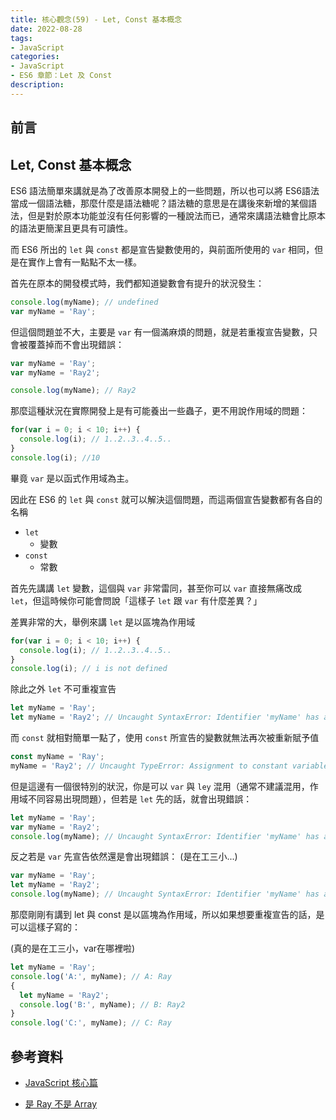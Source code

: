 ```yaml
---
title: 核心觀念(59) - Let, Const 基本概念
date: 2022-08-28
tags:
- JavaScript
categories:
- JavaScript
- ES6 章節：Let 及 Const
description:
---
```


## 前言


## Let, Const 基本概念


ES6 語法簡單來講就是為了改善原本開發上的一些問題，所以也可以將 ES6語法當成一個語法糖，那麼什麼是語法糖呢？語法糖的意思是在講後來新增的某個語法，但是對於原本功能並沒有任何影響的一種說法而已，通常來講語法糖會比原本的語法更簡潔且更具有可讀性。

而 ES6 所出的 `let` 與 `const` 都是宣告變數使用的，與前面所使用的 `var` 相同，但是在實作上會有一點點不太一樣。

首先在原本的開發模式時，我們都知道變數會有提升的狀況發生：


```javascript
console.log(myName); // undefined
var myName = 'Ray';
```

但這個問題並不大，主要是 `var` 有一個滿麻煩的問題，就是若重複宣告變數，只會被覆蓋掉而不會出現錯誤：

```javascript
var myName = 'Ray';
var myName = 'Ray2';

console.log(myName); // Ray2
```

那麼這種狀況在實際開發上是有可能養出一些蟲子，更不用說作用域的問題：

```javascript
for(var i = 0; i < 10; i++) {
  console.log(i); // 1..2..3..4..5..
}
console.log(i); //10
```

畢竟 `var` 是以函式作用域為主。

因此在 ES6 的 `let` 與 `const` 就可以解決這個問題，而這兩個宣告變數都有各自的名稱

- `let`
  - 變數
- `const`
  - 常數

首先先講講 `let` 變數，這個與 `var` 非常雷同，甚至你可以 `var` 直接無痛改成 `let`，但這時候你可能會問說「這樣子 `let` 跟 `var` 有什麼差異？」

差異非常的大，舉例來講 `let` 是以區塊為作用域

```javascript
for(var i = 0; i < 10; i++) {
  console.log(i); // 1..2..3..4..5..
}
console.log(i); // i is not defined
```

除此之外 `let` 不可重複宣告

```javascript
let myName = 'Ray';
let myName = 'Ray2'; // Uncaught SyntaxError: Identifier 'myName' has already been declared
```

而 `const` 就相對簡單一點了，使用 `const` 所宣告的變數就無法再次被重新賦予值

```javascript
const myName = 'Ray';
myName = 'Ray2'; // Uncaught TypeError: Assignment to constant variable.
```
但是這邊有一個很特別的狀況，你是可以 `var` 與 `ley` 混用（通常不建議混用，作用域不同容易出現問題），但若是 `let` 先的話，就會出現錯誤：


```javascript
let myName = 'Ray';
var myName = 'Ray2';
console.log(myName); // Uncaught SyntaxError: Identifier 'myName' has already been declared


```

反之若是 `var` 先宣告依然還是會出現錯誤：
(是在工三小...)

```javascript
var myName = 'Ray';
let myName = 'Ray2';
console.log(myName); // Uncaught SyntaxError: Identifier 'myName' has already been declared
```

那麼剛剛有講到 let 與 const 是以區塊為作用域，所以如果想要重複宣告的話，是可以這樣子寫的：

(真的是在工三小，var在哪裡啦)

```javascript
let myName = 'Ray';
console.log('A:', myName); // A: Ray
{
  let myName = 'Ray2';
  console.log('B:', myName); // B: Ray2
}
console.log('C:', myName); // C: Ray


```




## 參考資料
- [JavaScript 核心篇](https://www.hexschool.com/courses/js-core.html)

- [是 Ray 不是 Array](https://israynotarray.com/javascript/20210613/3976972527/)